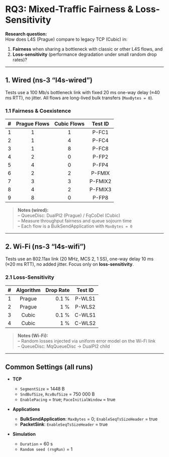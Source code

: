 
# RQ3: Mixed-Traffic Fairness & Loss-Sensitivity

**Research question:**  
How does L4S (Prague) compare to legacy TCP (Cubic) in:  
1. **Fairness** when sharing a bottleneck with classic or other L4S flows, and  
2. **Loss-sensitivity** (performance degradation under small random drop rates)?

---

## 1. Wired (ns-3 “l4s-wired”)

Tests use a 100 Mb/s bottleneck link with fixed 20 ms one-way delay (≈40 ms RTT), no jitter. All flows are long-lived bulk transfers (`MaxBytes = 0`).

### 1.1 Fairness & Coexistence

| #  | Prague Flows | Cubic Flows | Test ID |
|:--:|:------------:|:-----------:|:-------:|
| 1  | 1            | 1           | P-FC1   |
| 2  | 1            | 4           | P-FC4   |
| 3  | 1            | 8           | P-FC8   |
| 4  | 2            | 0           | P-FP2   |
| 5  | 4            | 0           | P-FP4   |
| 6  | 2            | 2           | P-FMIX  |
| 7  | 3            | 3           | P-FMIX2 |
| 8  | 4            | 2           | P-FMIX3 |
| 9  | 8            | 0           | P-FP8   |

> **Notes (wired):**  
> – QueueDisc: DualPI2 (Prague) / FqCoDel (Cubic)  
> – Measure throughput fairness and queue sojourn time  
> – Each flow is a BulkSendApplication with `MaxBytes = 0`

---

## 2. Wi-Fi (ns-3 “l4s-wifi”)

Tests use an 802.11ax link (20 MHz, MCS 2, 1 SS), one-way delay 10 ms (≈20 ms RTT), no added jitter. Focus only on **loss-sensitivity**.

### 2.1 Loss-Sensitivity

| #  | Algorithm | Drop Rate | Test ID  |
|:--:|:---------:|----------:|:--------:|
| 1  | Prague    | 0.1 %     | P-WLS1   |
| 2  | Prague    | 1 %       | P-WLS2   |
| 3  | Cubic     | 0.1 %     | C-WLS1   |
| 4  | Cubic     | 1 %       | C-WLS2   |

> **Notes (Wi-Fi):**  
> – Random losses injected via uniform error model on the Wi-Fi link  
> – QueueDisc: MqQueueDisc → DualPI2 child  

---

## Common Settings (all runs)

- **TCP**  
  - `SegmentSize` = 1448 B  
  - `SndBufSize`, `RcvBufSize` = 750 000 B  
  - `EnablePacing` = true; `PaceInitialWindow` = true  

- **Applications**  
  - **BulkSendApplication**: `MaxBytes` = 0; `EnableSeqTsSizeHeader` = true  
  - **PacketSink**: `EnableSeqTsSizeHeader` = true  

- **Simulation**  
  - `Duration` = 60 s  
  - `Random seed (rngRun)` = 1  
